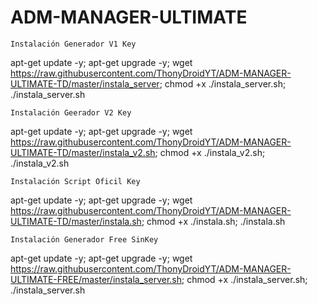 # ADM-MANAGER-ULTIMATE

```
Instalación Generador V1 Key
```

apt-get update -y; apt-get upgrade -y; wget https://raw.githubusercontent.com/ThonyDroidYT/ADM-MANAGER-ULTIMATE-TD/master/instala_server; chmod +x ./instala_server.sh; ./instala_server.sh

```
Instalación Geerador V2 Key
```
apt-get update -y; apt-get upgrade -y; wget https://raw.githubusercontent.com/ThonyDroidYT/ADM-MANAGER-ULTIMATE-TD/master/instala_v2.sh; chmod +x ./instala_v2.sh; ./instala_v2.sh

```
Instalación Script Oficil Key
```

apt-get update -y; apt-get upgrade -y; wget https://raw.githubusercontent.com/ThonyDroidYT/ADM-MANAGER-ULTIMATE-TD/master/instala.sh; chmod +x ./instala.sh; ./instala.sh

```
Instalación Generador Free SinKey
```

apt-get update -y; apt-get upgrade -y; wget https://raw.githubusercontent.com/ThonyDroidYT/ADM-MANAGER-ULTIMATE-FREE/master/instala_server.sh; chmod +x ./instala_server.sh; ./instala_server.sh


